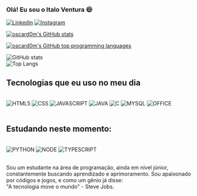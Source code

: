 ### Olá! Eu sou o Italo Ventura 😄


[![Linkedin](https://img.shields.io/badge/LinkedIn-0077B5?style=for-the-badge&logo=linkedin&logoColor=white)](https://www.linkedin.com/in/italopereiraventura/)
[![Instagram](https://img.shields.io/badge/Instagram-E4405F?style=for-the-badge&logo=instagram&logoColor=white)](https://www.instagram.com/ventura_italo/)

[![oscard0m's GitHub stats](https://github-readme-stats.vercel.app/api?username=oscard0m&count_private=true&show_icons=true&theme=github_dark)](https://github.com/anuraghazra/github-readme-stats)

[![oscard0m's GitHub top programming languages](https://github-readme-stats.vercel.app/api/top-langs/?username=oscard0m&langs_count=8&layout=compact&theme=github_dark)](https://github.com/anuraghazra/github-readme-stats)

![GitHub stats](https://github-readme-stats.vercel.app/api?username=ItaloVenturaa&show_icons=true&theme=github_dark)
<br/>
![Top Langs](https://github-readme-stats.vercel.app/api/top-langs/?username=ItaloVenturaa&theme=github_dark)

## Tecnologias que eu uso no meu dia

<div style="diaplay: inlie_block"><br/>
    <img alt="HTML5" src="https://img.shields.io/badge/HTML5-E34F26?style=for-the-badge&logo=html5&logoColor=white">
    <img alt="CSS" src="https://img.shields.io/badge/CSS3-1572B6?style=for-the-badge&logo=css3&logoColor=white">
    <img alt="JAVASCRIPT" src="https://img.shields.io/badge/JavaScript-323330?style=for-the-badge&logo=javascript&logoColor=F7DF1E">
    <img alt="JAVA" src="https://img.shields.io/badge/Java-ED8B00?style=for-the-badge&logo=openjdk&logoColor=white">
    <img alt="C" src="https://img.shields.io/badge/C-00599C?style=for-the-badge&logo=c&logoColor=white">
    <img alt="MYSQL" src="https://img.shields.io/badge/MySQL-00000F?style=for-the-badge&logo=mysql&logoColor=white">
    <img alt="OFFICE" src="https://img.shields.io/badge/Microsoft_Office-D83B01?style=for-the-badge&logo=microsoft-office&logoColor=white">
</div>

<br/>

## Estudando neste momento:

<div style="diaplay: inlie_block"><br/>
<img alt="PYTHON" src="https://img.shields.io/badge/Python-3776AB?style=for-the-badge&logo=python&logoColor=white">
<img alt="NODE" src="https://img.shields.io/badge/Node.js-43853D?style=for-the-badge&logo=node.js&logoColor=white">
<img alt="TYPESCRIPT" src="https://img.shields.io/badge/TypeScript-007ACC?style=for-the-badge&logo=typescript&logoColor=white">
</div>

<br/>

Sou um estudante na área de programação, ainda em nível júnior, constantemente buscando aprendizado e aprimoramento. Sou apaixonado por códigos e jogos, e como um gênio já disse: <br/> "A tecnologia move o mundo" - Steve Jobs.
